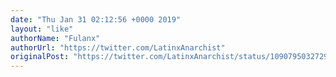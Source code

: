 ```yaml
---
date: "Thu Jan 31 02:12:56 +0000 2019"
layout: "like"
authorName: "Fulanx"
authorUrl: "https://twitter.com/LatinxAnarchist"
originalPost: "https://twitter.com/LatinxAnarchist/status/1090795032729305088"
---
```

